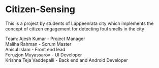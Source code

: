 # Citizen-Sensing
This is a project by students of Lappeenrata city which implements the concept of citizen engagement for detecting foul smells in the city

Team:
Ajesh Kumar - Project Manager <br />
Maliha Rahman - Scrum Master <br />
Anisul Islam - Front end lead <br />
Feruzjon Muyassarov - UI Developer <br />
Krishna Teja Vaddepalli - Back end and Android Developer <br />
